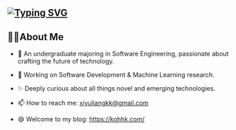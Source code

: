 <a href="https://git.io/typing-svg"><img src="https://readme-typing-svg.demolab.com?font=Fira+Code&weight=500&size=24&pause=1000&center=true&vCenter=true&random=false&width=435&lines=Hi+there%F0%9F%91%8B+I'm+Xiyu" alt="Typing SVG" /></a>
---

## 🙋‍♀️About Me

- 🔭 An undergraduate majoring in Software Engineering, passionate about crafting the future of technology.
  
- 🌱 Working on Software Development & Machine Learning research.
  
- ✨ Deeply curious about all things novel and emerging technologies.
  
- 📫 How to reach me: xiyuliangkk@gmail.com
  
- 😄 Welcome to my blog: https://kohhk.com/
<!--
**kkzka-hoh/kkzka-hoh** is a ✨ _special_ ✨ repository because its `README.md` (this file) appears on your GitHub profile.

Here are some ideas to get you started:

- 🔭 I’m currently working on ...
- 🌱 I’m currently learning ...
- 👯 I’m looking to collaborate on ...
- 🤔 I’m looking for help with ...
- 💬 Ask me about ...
- 📫 How to reach me: ...
- 😄 Pronouns: ...
- ⚡ Fun fact: ...
-->
